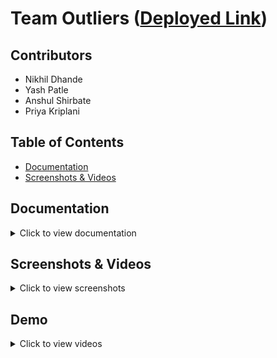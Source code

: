# Team Outliers (<a href="https://smakathon-gurukul.vercel.app/">Deployed Link</a>)



## Contributors

- Nikhil Dhande
- Yash Patle
- Anshul Shirbate
- Priya Kriplani


## Table of Contents
- [Documentation](#documentation)
- [Screenshots & Videos](#screenshots--videos)

## Documentation
<details>
  <summary>Click to view documentation</summary>

## Problem Statement

**SM24-07 : Customized Learning Assessments**

Description :- Design a platform that creates tailored assessments for students based on their individual progress and learning needs, offering a more personalized evaluation experience.

## Domain

Education

## Description

Our project, **Gurukul**, was developed during the 24-hour Smakathon hackathon hosted by Yeshwantrao Chavan College of Engineering, Nagpur, in the CSE Department. The platform is designed to create personalized assessments for students based on their individual learning progress and needs, offering a more tailored evaluation experience.

**Achievements:**
- **Position:** 2nd Place
- **Prize:** ₹7000 Cash Prize
- **Goodies:** Keyboard, Mouse, and Earphones

We developed this project within the constraints of a 24-hour hackathon, showcasing our ability to rapidly prototype and deliver impactful solutions. The recognition we received underscores our dedication to improving educational technology and providing customized learning experiences.


<p align="right">(<a href="#readme-top">back to top</a>)</p>

## Getting Started

 **Clone the repository**:
   ```bash
   git clone https://github.com/yashpatle23/Smakathon-Gurukul
   cd Smakathon-Gurukul
   ```

### Step 1: Create a `.env` File

Create a file named `.env` in the root directory of your project with the following content:

```bash
NEXT_PUBLIC_HOST=http://localhost:3000
MONGO_URI=mongodb://0.0.0.0:27017/outliers
AES_SECRET=secretforcryptojs
JWT_SECRET=secretforjwt
NEXT_PUBLIC_NAME="Gurukul"
NEXT_PUBLIC_API_KEY='Gemini api key'
```


### Step 2: Obtain Gemini API Key
Replace 'Gemini api key' with your actual API key. You can obtain a Gemini API key by signing up on the [Gemini API website](https://ai.google.dev/gemini-api/docs/api-key).

### Step 3: Set Up MongoDB
1. Create a MongoDB database named `outliers`.
2. Provide connection users with appropriate access rights.

### Step 4: Install Dependencies
Ensure you have Yarn installed on your computer.

Install the required dependencies by running:

install yarn 
```bash
npm install --global yarn
```

### Step 5: Deploy Server

```bash
  yarn dev
```


## Tech Stack



- **Next.js**: A React framework for building server-rendered applications. Provides features like server-side rendering, routing, and efficient code splitting.
- **MongoDB with Mongoose**:
  - **Mongoose**: A MongoDB object modeling tool that simplifies interactions with the database. Allows for schema definitions, models, and seamless CRUD operations.
- **UI Components**:
  - **@nextui-org/react**: A UI library designed for Next.js applications with pre-built components for a consistent user interface.
  - **Tailwind CSS**: A utility-first CSS framework for building responsive and efficient designs.
- **Data Visualization**:
  - **Recharts**: A charting library for React to create interactive and visually appealing charts and graphs.
- **Other Dependencies**:
  - **crypto-js**: Provides cryptographic functions.
  - **dotenv**: Manages environment variables.
  - **framer-motion**: An animation library for React.
  - **jsonwebtoken**: Handles JSON Web Tokens (JWT).
  - **react-toastify**: Displays toast notifications in your app.
  - **react-top-loading-bar**: Adds a loading bar to indicate progress.

## Scripts

- `npm run one`: Starts the Next.js development server.
- `npm run live-server`: Runs a live server on port 8080 for the `videoSession` directory.
- `npm run dev`: Concurrently runs `npm run one` and `npm run live-server`.
- `npm run build`: Builds your Next.js app.
- `npm run start`: Starts your Next.js app.
- `npm run lint`: Lints your code using ESLint.
## APIs Used

### Gemini API

- **Purpose**: Integrates AI functionalities into the application.
- **Version**: Ensure you are using the appropriate version of the Gemini API.
- **Documentation**: Refer to the [Gemini API Documentation](https://geminiapi.com/docs) for detailed usage and integration guidelines.
- **Setup**:
  1. Obtain your API key from the Gemini API dashboard.
  2. Add the API key to your environment variables in the `.env.local` file:
     ```
     NEXT_PUBLIC_API_KEY=your-gemini-api-key
     ```
  3. Follow the API documentation to integrate and use Gemini's AI capabilities in your application.

### Agora Web SDK

- **Purpose**: Enables video conferencing features within the application.
- **Version**: `AgoraWebSDK_N-v4.7.3-0-g0eb931c7`
- **Documentation**: Refer to the [Agora Web SDK Documentation](https://docs.agora.io/en/Video/landing-page) for detailed usage and integration guidelines.
- **Setup**:
  1. Sign up on the [Agora Developer Portal](https://dashboard.agora.io) and obtain your App ID and App Certificate.
  2. Add the App ID and App Certificate to your environment variables in the `config.js` file as explained above steps are given in `videoSession/main.js`:
    
  3. Follow the Agora SDK documentation to implement video conferencing features in your application.




</details>


## Screenshots & Videos
<details>
  <summary>Click to view screenshots</summary>

  ## Screenshots

  ![Log In](Screenshot/3.png)
  *Log In*

  ![Sign Up](Screenshot/4.png)
  *Sign Up*

  ![Landing Page](Screenshot/5.png)
  *Landing Page*

  ![Chatbot Example](Screenshot/6.png)
  *Chatbot Example*

  ![Dashboard Profile](Screenshot/7.png)
  *Dashboard Profile*

  ![Pathways and AI Generated Articles](Screenshot/8.png)
  *Pathways and AI Generated Articles*

  ![Book Meeting Options](Screenshot/9.png)
  *Book Meeting Options*

  ![Sample Meeting Photo](Screenshot/10.png)
  *Sample Meeting Photo*

  ![Courses](Screenshot/11.png)
  *Courses*

  ![Final Assessment & AI Generated Quiz](Screenshot/12.png)
  *Final Assessment & AI Generated Quiz*

  ![Quiz Failed Result](Screenshot/13.png)
  *Quiz Failed Result*

  ![Quiz Passed Result](Screenshot/14.png)
  *Quiz Passed Result*

  ![Pre-Quiz Option and Detailation Form](Screenshot/15.png)
  *Pre-Quiz Option and Detailation Form*

  ![Quiz UI](Screenshot/16.png)
  *Quiz UI*

  ![Quiz AI Generated Result](Screenshot/17.png)
  *Quiz AI Generated Result*

  ![Follow Up](Screenshot/18.png)
  *Follow Up*

  ![Updated Detail Option](Screenshot/19.png)
  *Updated Detail Option*

  ![Discuss Forum](Screenshot/20.png)
  *Discuss Forum*
  ![Follow Up](Screenshot/21.png)
  *Follow Up*

</details>


## Demo
<details>
  <summary>Click to view videos</summary>
  
  (https://youtu.be/EtVBo7aeiB0)

  
  **Full Project Demo**
  
  (https://youtu.be/ucak3E7W08c)
  
  **Sample Live Streaming Demo**


</details>
